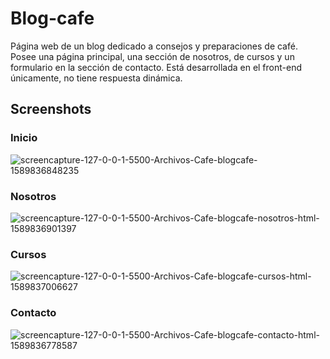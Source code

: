 # Blog-cafe

Página web de un blog dedicado a consejos y preparaciones de café. Posee una página principal, una sección de nosotros, de cursos y un 
formulario en la sección de contacto.
Está desarrollada en el front-end únicamente, no tiene respuesta dinámica. 

## Screenshots


### Inicio 

![screencapture-127-0-0-1-5500-Archivos-Cafe-blogcafe-1589836848235](https://user-images.githubusercontent.com/65259231/82260845-991de600-9923-11ea-9ffb-eb5ad2a1d000.png)



### Nosotros 

![screencapture-127-0-0-1-5500-Archivos-Cafe-blogcafe-nosotros-html-1589836901397](https://user-images.githubusercontent.com/65259231/82260929-c23e7680-9923-11ea-97c1-009f01993a02.png)



### Cursos 

![screencapture-127-0-0-1-5500-Archivos-Cafe-blogcafe-cursos-html-1589837006627](https://user-images.githubusercontent.com/65259231/82261035-edc16100-9923-11ea-9039-370ad48e11e3.png)



### Contacto 

![screencapture-127-0-0-1-5500-Archivos-Cafe-blogcafe-contacto-html-1589836778587](https://user-images.githubusercontent.com/65259231/82260738-683db100-9923-11ea-90cd-42e788a3442a.png)
